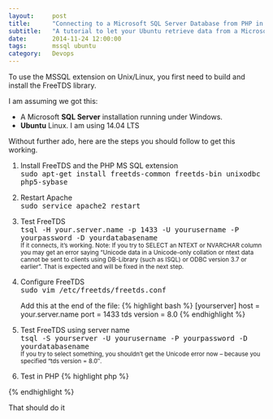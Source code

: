 ```yaml
---
layout:     post
title:      "Connecting to a Microsoft SQL Server Database from PHP in Ubuntu"
subtitle:   "A tutorial to let your Ubuntu retrieve data from a Microsoft Database."
date:       2014-11-24 12:00:00
tags:       mssql ubuntu
category:   Devops
---
```


To use the MSSQL extension on Unix/Linux, you first need to build and install the FreeTDS library.

I am assuming we got this:
- A Microsoft **SQL Server** installation running under Windows.
- **Ubuntu** Linux. I am using 14.04 LTS

Without further ado, here are the steps you should follow to get this working.

1. Install FreeTDS and the PHP MS SQL extension<br/>
<kbd>sudo apt-get install freetds-common freetds-bin unixodbc php5-sybase</kbd>

2. Restart Apache<br/>
<kbd>sudo service apache2 restart</kbd>

3. Test FreeTDS<br/>
<kbd>tsql -H your.server.name -p 1433 -U yourusername -P yourpassword -D yourdatabasename</kbd><br/>
<small>If it connects, it’s working. Note: If you try to SELECT an NTEXT or NVARCHAR column you may get an error saying “Unicode data in a Unicode-only collation or ntext data cannot be sent to clients using DB-Library (such as ISQL) or ODBC version 3.7 or earlier”. That is expected and will be fixed in the next step.</small>

4. Configure FreeTDS<br/>
<kbd>sudo vim /etc/freetds/freetds.conf</kbd>

    Add this at the end of the file:
{% highlight bash %}
[yourserver]
host = your.server.name
port = 1433
tds version = 8.0
{% endhighlight %}

5. Test FreeTDS using server name<br/>
<kbd>tsql -S yourserver -U yourusername -P yourpassword -D yourdatabasename</kbd><br/>
<small>If you try to select something, you shouldn’t get the Unicode error now – because you specified “tds version = 8.0″.</small>

6. Test in PHP
{% highlight php %}       
<?php
  $link = mssql_connect('yourserver', 'yourusername', 'yourpassword');
  if (!$link)
    die('Unable to connect!');
  if (!mssql_select_db('yourdatabasename', $link))
    die('Unable to select database!');
  $result = mssql_query('SELECT * FROM yourtable');
  while ($row = mssql_fetch_array($result)) {
    var_dump($row);
  }
  mssql_free_result($result);
?>
{% endhighlight %}


That should do it
